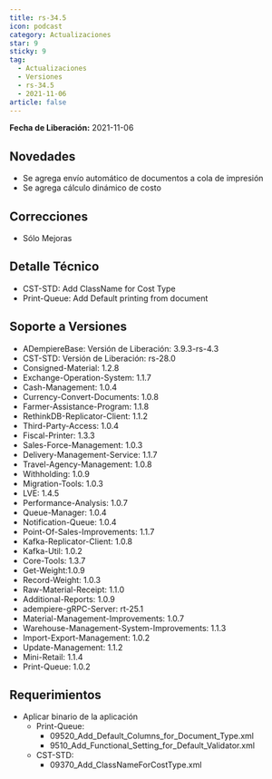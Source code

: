 ```yaml
---
title: rs-34.5
icon: podcast
category: Actualizaciones
star: 9
sticky: 9
tag:
  - Actualizaciones
  - Versiones
  - rs-34.5
  - 2021-11-06
article: false
---
```


**Fecha de Liberación:** 2021-11-06

## Novedades

- Se agrega envío automático de documentos a cola de impresión
- Se agrega cálculo dinámico de costo

## Correcciones

- Sólo Mejoras

## Detalle Técnico

- CST-STD: Add ClassName for Cost Type
- Print-Queue: Add Default printing from document

## Soporte a Versiones

- ADempiereBase: Versión de Liberación: 3.9.3-rs-4.3
- CST-STD: Versión de Liberación: rs-28.0
- Consigned-Material: 1.2.8
- Exchange-Operation-System: 1.1.7
- Cash-Management: 1.0.4
- Currency-Convert-Documents: 1.0.8
- Farmer-Assistance-Program: 1.1.8
- RethinkDB-Replicator-Client: 1.1.2
- Third-Party-Access: 1.0.4
- Fiscal-Printer: 1.3.3
- Sales-Force-Management: 1.0.3
- Delivery-Management-Service: 1.1.7
- Travel-Agency-Management: 1.0.8
- Withholding: 1.0.9
- Migration-Tools: 1.0.3
- LVE: 1.4.5
- Performance-Analysis: 1.0.7
- Queue-Manager: 1.0.4
- Notification-Queue: 1.0.4
- Point-Of-Sales-Improvements: 1.1.7
- Kafka-Replicator-Client: 1.0.8
- Kafka-Util: 1.0.2
- Core-Tools: 1.3.7
- Get-Weight:1.0.9
- Record-Weight: 1.0.3
- Raw-Material-Receipt: 1.1.0
- Additional-Reports: 1.0.9
- adempiere-gRPC-Server: rt-25.1
- Material-Management-Improvements: 1.0.7
- Warehouse-Management-System-Improvements: 1.1.3
- Import-Export-Management: 1.0.2
- Update-Management: 1.1.2
- Mini-Retail: 1.1.4
- Print-Queue: 1.0.2

## Requerimientos

- Aplicar binario de la aplicación
  - Print-Queue:
    - 09520_Add_Default_Columns_for_Document_Type.xml
    - 9510_Add_Functional_Setting_for_Default_Validator.xml
  - CST-STD:
    - 09370_Add_ClassNameForCostType.xml
